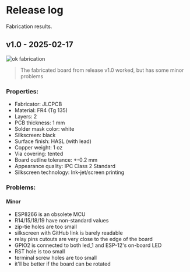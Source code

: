 # Release log
Fabrication results.


## v1.0 - 2025-02-17
![ok fabrication](https://img.shields.io/badge/ok-greenyellow?style=for-the-badge&label=fabrication%20result)
> The fabricated board from release v1.0 worked, but has some minor problems

### Properties:
 - Fabricator: JLCPCB
 - Material: FR4 (Tg 135)
 - Layers: 2
 - PCB thickness: 1 mm
 - Solder mask color: white
 - Silkscreen: black
 - Surface finish: HASL (with lead)
 - Copper weight: 1 oz
 - Via covering: tented
 - Board outline tolerance: +-0.2 mm
 - Appearance quality: IPC Class 2 Standard
 - Silkscreen technology: Ink-jet/screen printing

### Problems:
#### Minor
 - ESP8266 is an obsolete MCU
 - R14/15/18/19 have non-standard values
 - zip-tie holes are too small
 - silkscreen with GitHub link is barely readable
 - relay pins cutouts are very close to the edge of the board
 - GPIO2 is connected to both led_1 and ESP-12's on-board LED
 - RST hole is too small
 - terminal screw holes are too small
 - it'll be better if the board can be rotated


<!-- checklist

<details>
<summary>/releaslog.md checklist</summary>

 - [x] complete [/hw/project_checklist.md](/hw/project_checklist.md)
 - [x] fabricate
 - [x] assembly and test

 - [ ] FW

 - [ ] add version with changes to [/doc/changelog.md](/doc/changelog.md)
 - [ ] add version with fabrication result to [/doc/releaselog.md](/doc/releaselog.md)

 - [ ] use the scripts in [/hw/export/] to generate "release" files locally
 - [ ] complete [/doc/assets/readme/readme.md](/doc/assets/readme/readme.md) checklist
 - [ ] complete [/readme.md](/readme.md) checklist

 - [ ] mark older boards of this major version as obsolete (in [/doc/releaselog.md](/doc/releaselog.md) and in repository releases)

 - [ ] delete [/hw/project_checklist.md](/hw/project_checklist.md)


List of checklists inside the repository:
 - [/hw/project_checklist.md](/hw/project_checklist.md)
 - [/fw/readme.md](/fw/readme.md)
 - [/doc/assets/readme/readme.md](/doc/assets/readme/readme.md)
 - [/readme.md](/readme.md)

</details>

-->
